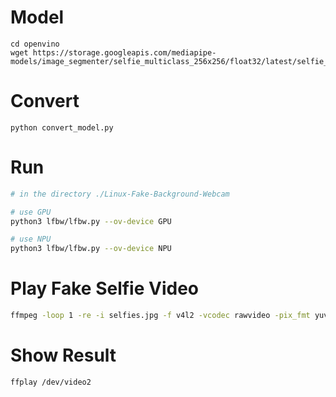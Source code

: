 
# Model
```
cd openvino
wget https://storage.googleapis.com/mediapipe-models/image_segmenter/selfie_multiclass_256x256/float32/latest/selfie_multiclass_256x256.tflite
```

# Convert
```
python convert_model.py
```

# Run
```bash
# in the directory ./Linux-Fake-Background-Webcam

# use GPU
python3 lfbw/lfbw.py --ov-device GPU

# use NPU
python3 lfbw/lfbw.py --ov-device NPU
```



# Play Fake Selfie Video
```bash
ffmpeg -loop 1 -re -i selfies.jpg -f v4l2 -vcodec rawvideo -pix_fmt yuv420p /dev/video0
```


# Show Result
```bash
ffplay /dev/video2
```